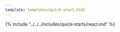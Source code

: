 ```yaml
---
template: templates/quick-start.html
---
```


<script>
  const meta = {
    what_you_will_learn: [
      "Create new React app using Vite",
      "Install <a href='https://www.npmjs.com/package/@asgardeo/react' target='_blank' rel='noopener noreferrer'>@asgardeo/react</a> package",
      "Add user sign-in and sign-out",
      "Display user profile information"
    ],
    prerequisites: [
      "About 15 minutes",
      "<a href='{{ base_path }}/get-started/create-asgardeo-account/'>Asgardeo account</a>",
      "Install <a href='https://nodejs.org/en/download/package-manager' target='_blank' rel='noopener noreferrer'>Node.js</a> on your system.",
      "Make sure you have a JavaScript package manager like <code>npm</code>, <code>yarn</code>, or <code>pnpm</code>.",
      "A favorite text editor or IDE"
    ],
    source_code: "<a href='https://github.com/asgardeo/web-ui-sdks/tree/main/samples/teamspace-react' target='_blank' class='github-icon'>React Vite App Sample</a>",
    whats_next: [
      "Try out <a href='{{ base_path }}/complete-guides/react/introduction/' target='_blank'>{{ product_name }} complete React guide</a>"
    ]
  };
</script>

{% include "../../../includes/quick-starts/react.md" %}
